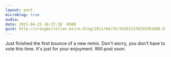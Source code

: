 ```yaml
---
layout: post
microblog: true
audio: 
date: 2011-04-25 16:37:38 -0500
guid: http://craigmcclellan.micro.blog/2011/04/25/t62631378235301888.html
---
```

Just finished the first bounce of a new remix. Don't worry, you don't have to vote this time. It's just for your enjoyment.  Will post soon.
